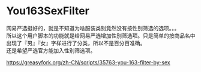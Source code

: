# You163SexFilter
网易严选挺好的，就是不知道为啥服装类别竟然没有按性别筛选的选项。。。  
所以这个用户脚本的功能就是给网易严选增加性别筛选项。只是简单的按商品名中出现了『男』『女』字样进行了分类，所以不是百分百准确。  
还是希望严选官方能加入性别筛选项。  

https://greasyfork.org/zh-CN/scripts/35763-you-163-filter-by-sex
